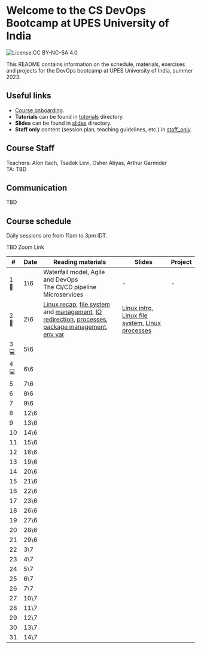 # Welcome to the CS DevOps Bootcamp at UPES University of India

![License:CC BY-NC-SA 4.0](https://img.shields.io/badge/License-CC%20BY--NC--SA%204.0-lightgrey.svg)

This README contains information on the schedule, materials, exercises and projects for the DevOps bootcamp at UPES University of India, summer 2023.

## Useful links

- [Course onboarding](onboarding.md).
- **Tutorials** can be found in [tutorials](tutorials) directory.
- **Slides** can be found in [slides](slides) directory.
- **Staff only** content (session plan, teaching guidelines, etc.) in [staff_only](staff_only).

## Course Staff

Teachers: Alon Itach, Tsadok Levi, Osher Atiyas, Arthur Garmider   
TA: TBD 

## Communication 

TBD

## Course schedule

Daily sessions are from 11am to 3pm IDT.

TBD Zoom Link


| #  |  Date |  Reading materials | Slides | Project  |
|---|---|---|---|---|
| 1 🤝 | 	1\6 | Waterfall model, Agile and DevOps<br>The CI/CD pipeline<br>Microservices | - | - | - | TBD | - |
| 2 🤝 | 	2\6 | [Linux recap](tutorials/01_linux_the_very_beginning.md), [file system](tutorials/02_linux_file_system.md) and [management](tutorials/03_linux_file_management.md), [IO redirection](tutorials/04_linux_io_redirection.md), [processes](tutorials/05_linux_processes.md), [package management](tutorials/06_linux_package_management.md), [env var](tutorials/07_linux_environment_variables.md) | [Linux intro](https://alonitac.github.io/DevOpsBootcampUPES/slides/linux_intro.html), [Linux file system](https://alonitac.github.io/DevOpsBootcampUPES/slides/linux_file_system.html), [Linux processes](https://alonitac.github.io/DevOpsBootcampUPES/slides/linux_processes.html) | 
| 3 :computer: | 	5\6 | 
| 4 :computer: | 	6\6 | 
| 5 | 	7\6 | 
| 6 | 	8\6 | 
| 7 | 	9\6 | 
| 8 | 	12\6 | 
| 9 | 	13\6 | 
| 10 | 	14\6 | 
| 11 | 	15\6 | 
| 12 | 	16\6 | 
| 13 | 	19\6 | 
| 14 | 	20\6 | 
| 15 | 	21\6 | 
| 16 | 	22\6 | 
| 17 | 	23\6 | 
| 18 | 	26\6 | 
| 19 | 	27\6 | 
| 20 | 	28\6 | 
| 21 | 	29\6 | 
| 22 | 	3\7 | 
| 23 | 	4\7 | 
| 24 | 	5\7 | 
| 25 | 	6\7 | 
| 26 | 	7\7 | 
| 27 | 	10\7 | 
| 28 | 	11\7 | 
| 29 | 	12\7 | 
| 30 | 	13\7 | 
| 31 | 	14\7 | 





